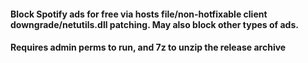 #### Block Spotify ads for free via hosts file/non-hotfixable client downgrade/netutils.dll patching. May also block other types of ads. 
#### Requires admin perms to run, and 7z to unzip the release archive

